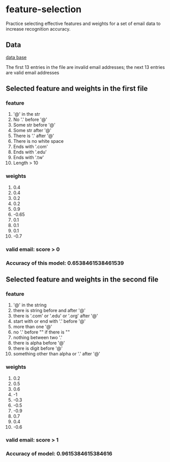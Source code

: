 # feature-selection
Practice selecting effective features and weights for a set of email data to increase recognition accuracy.

## Data 
[data base](https://github.com/johnson70630/feature-selection/blob/main/is_valid_email.txt)

The first 13 entries in the file are invalid email addresses; the next 13 entries are valid email addresses

## Selected feature and weights in the first file
### feature
1. '@' in the str
2. No '.' before '@'
3. Some str before '@'
4. Some str after '@'
5. There is '.' after '@'
6. There is no white space
7. Ends with '.com'
8. Ends with '.edu'
9. Ends with '.tw'
10. Length > 10
### weights
1. 0.4
2. 0.4
3. 0.2
4. 0.2
5. 0.9
6. -0.65
7. 0.1
8. 0.1
9. 0.1
10. -0.7
### valid email: score > 0
### Accuracy of this model: 0.6538461538461539



## Selected feature and weights in the second file

### feature
1. '@' in the string
2. there is string before and after '@'
3. there is '.com' or '.edu' or '.org' after '@'
4. start with or end with '.' before '@'
5. more than one '@'
6. no '.' before "" if there is ""
7. nothing between two '.'
8. there is alpha before '@'
9. there is digit before '@'
10. something other than alpha or '.' after '@'

### weights
1. 0.2
2. 0.5
3. 0.6
4. -1
5. -0.3
6. -0.5
7. -0.9
8. 0.7
9. 0.4
10. -0.6
### valid email: score > 1
### Accuracy of model: 0.9615384615384616
